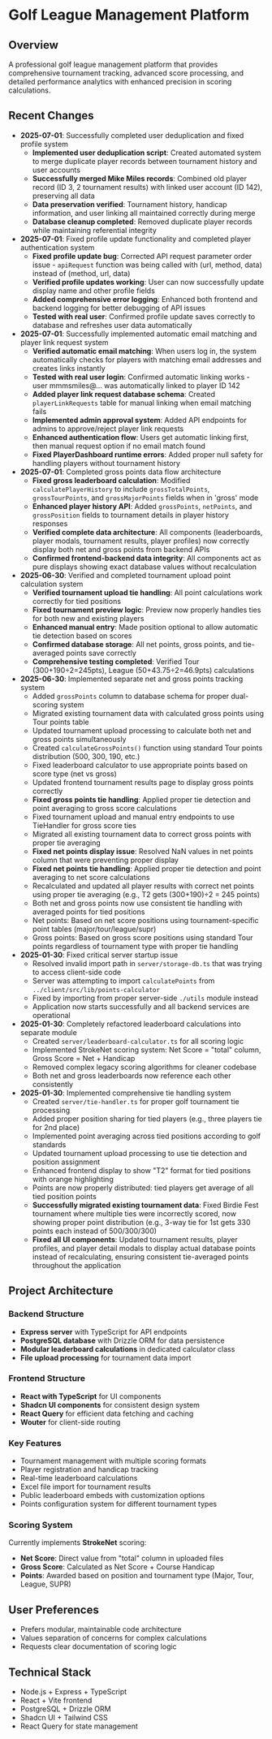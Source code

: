 # Golf League Management Platform

## Overview
A professional golf league management platform that provides comprehensive tournament tracking, advanced score processing, and detailed performance analytics with enhanced precision in scoring calculations.

## Recent Changes
- **2025-07-01**: Successfully completed user deduplication and fixed profile system
  - **Implemented user deduplication script**: Created automated system to merge duplicate player records between tournament history and user accounts
  - **Successfully merged Mike Miles records**: Combined old player record (ID 3, 2 tournament results) with linked user account (ID 142), preserving all data
  - **Data preservation verified**: Tournament history, handicap information, and user linking all maintained correctly during merge
  - **Database cleanup completed**: Removed duplicate player records while maintaining referential integrity
- **2025-07-01**: Fixed profile update functionality and completed player authentication system
  - **Fixed profile update bug**: Corrected API request parameter order issue - `apiRequest` function was being called with (url, method, data) instead of (method, url, data)
  - **Verified profile updates working**: User can now successfully update display name and other profile fields
  - **Added comprehensive error logging**: Enhanced both frontend and backend logging for better debugging of API issues
  - **Tested with real user**: Confirmed profile update saves correctly to database and refreshes user data automatically
- **2025-07-01**: Successfully implemented automatic email matching and player link request system
  - **Verified automatic email matching**: When users log in, the system automatically checks for players with matching email addresses and creates links instantly
  - **Tested with real user login**: Confirmed automatic linking works - user mmmsmiles@... was automatically linked to player ID 142
  - **Added player link request database schema**: Created `playerLinkRequests` table for manual linking when email matching fails
  - **Implemented admin approval system**: Added API endpoints for admins to approve/reject player link requests
  - **Enhanced authentication flow**: Users get automatic linking first, then manual request option if no email match found
  - **Fixed PlayerDashboard runtime errors**: Added proper null safety for handling players without tournament history
- **2025-07-01**: Completed gross points data flow architecture
  - **Fixed gross leaderboard calculation**: Modified `calculatePlayerHistory` to include `grossTotalPoints`, `grossTourPoints`, and `grossMajorPoints` fields when in 'gross' mode
  - **Enhanced player history API**: Added `grossPoints`, `netPoints`, and `grossPosition` fields to tournament details in player history responses
  - **Verified complete data architecture**: All components (leaderboards, player modals, tournament results, player profiles) now correctly display both net and gross points from backend APIs
  - **Confirmed frontend-backend data integrity**: All components act as pure displays showing exact database values without recalculation
- **2025-06-30**: Verified and completed tournament upload point calculation system
  - **Verified tournament upload tie handling**: All point calculations work correctly for tied positions
  - **Fixed tournament preview logic**: Preview now properly handles ties for both new and existing players
  - **Enhanced manual entry**: Made position optional to allow automatic tie detection based on scores
  - **Confirmed database storage**: All net points, gross points, and tie-averaged points save correctly
  - **Comprehensive testing completed**: Verified Tour (300+190÷2=245pts), League (50+43.75÷2=46.9pts) calculations
- **2025-06-30**: Implemented separate net and gross points tracking system
  - Added `grossPoints` column to database schema for proper dual-scoring system
  - Migrated existing tournament data with calculated gross points using Tour points table
  - Updated tournament upload processing to calculate both net and gross points simultaneously
  - Created `calculateGrossPoints()` function using standard Tour points distribution (500, 300, 190, etc.)
  - Fixed leaderboard calculator to use appropriate points based on score type (net vs gross)
  - Updated frontend tournament results page to display gross points correctly
  - **Fixed gross points tie handling**: Applied proper tie detection and point averaging to gross score calculations
  - Fixed tournament upload and manual entry endpoints to use TieHandler for gross score ties
  - Migrated all existing tournament data to correct gross points with proper tie averaging
  - **Fixed net points display issue**: Resolved NaN values in net points column that were preventing proper display
  - **Fixed net points tie handling**: Applied proper tie detection and point averaging to net score calculations
  - Recalculated and updated all player results with correct net points using proper tie averaging (e.g., T2 gets (300+190)÷2 = 245 points)
  - Both net and gross points now use consistent tie handling with averaged points for tied positions
  - Net points: Based on net score positions using tournament-specific point tables (major/tour/league/supr)
  - Gross points: Based on gross score positions using standard Tour points regardless of tournament type with proper tie handling
- **2025-01-30**: Fixed critical server startup issue
  - Resolved invalid import path in `server/storage-db.ts` that was trying to access client-side code
  - Server was attempting to import `calculatePoints` from `../client/src/lib/points-calculator`
  - Fixed by importing from proper server-side `./utils` module instead
  - Application now starts successfully and all backend services are operational
- **2025-01-30**: Completely refactored leaderboard calculations into separate module
  - Created `server/leaderboard-calculator.ts` for all scoring logic
  - Implemented StrokeNet scoring system: Net Score = "total" column, Gross Score = Net + Handicap
  - Removed complex legacy scoring algorithms for cleaner codebase
  - Both net and gross leaderboards now reference each other consistently
- **2025-01-30**: Implemented comprehensive tie handling system
  - Created `server/tie-handler.ts` for proper golf tournament tie processing
  - Added proper position sharing for tied players (e.g., three players tie for 2nd place)
  - Implemented point averaging across tied positions according to golf standards
  - Updated tournament upload processing to use tie detection and position assignment
  - Enhanced frontend display to show "T2" format for tied positions with orange highlighting
  - Points are now properly distributed: tied players get average of all tied position points
  - **Successfully migrated existing tournament data**: Fixed Birdie Fest tournament where multiple ties were incorrectly scored, now showing proper point distribution (e.g., 3-way tie for 1st gets 330 points each instead of 500/300/300)
  - **Fixed all UI components**: Updated tournament results, player profiles, and player detail modals to display actual database points instead of recalculating, ensuring consistent tie-averaged points throughout the application

## Project Architecture

### Backend Structure
- **Express server** with TypeScript for API endpoints
- **PostgreSQL database** with Drizzle ORM for data persistence
- **Modular leaderboard calculations** in dedicated calculator class
- **File upload processing** for tournament data import

### Frontend Structure  
- **React with TypeScript** for UI components
- **Shadcn UI components** for consistent design system
- **React Query** for efficient data fetching and caching
- **Wouter** for client-side routing

### Key Features
- Tournament management with multiple scoring formats
- Player registration and handicap tracking
- Real-time leaderboard calculations
- Excel file import for tournament results
- Public leaderboard embeds with customization options
- Points configuration system for different tournament types

### Scoring System
Currently implements **StrokeNet** scoring:
- **Net Score**: Direct value from "total" column in uploaded files
- **Gross Score**: Calculated as Net Score + Course Handicap
- **Points**: Awarded based on position and tournament type (Major, Tour, League, SUPR)

## User Preferences
- Prefers modular, maintainable code architecture
- Values separation of concerns for complex calculations
- Requests clear documentation of scoring logic

## Technical Stack
- Node.js + Express + TypeScript
- React + Vite frontend
- PostgreSQL + Drizzle ORM
- Shadcn UI + Tailwind CSS
- React Query for state management